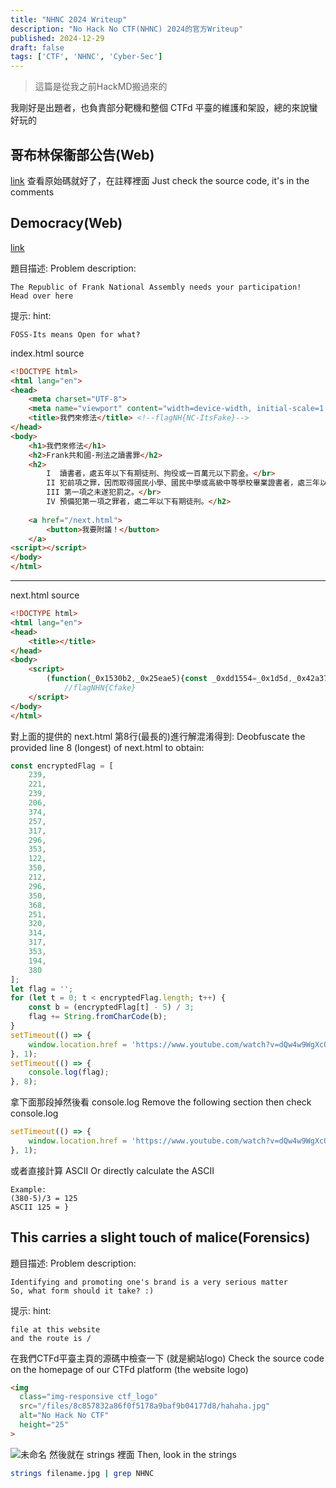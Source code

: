 ```yaml
---
title: "NHNC 2024 Writeup"
description: "No Hack No CTF(NHNC) 2024的官方Writeup"
published: 2024-12-29
draft: false
tags: ['CTF', 'NHNC', 'Cyber-Sec']
---
```

> 這篇是從我之前HackMD搬過來的

我剛好是出題者，也負責部分靶機和整個 CTFd 平臺的維護和架設，總的來說蠻好玩的


## 哥布林保衞部公告(Web)
[link](https://nhnc-ctf-frank.dypc.cc/)
查看原始碼就好了，在註釋裡面
Just check the source code, it's in the comments

## Democracy(Web)
[link](https://nhnc-ctf-frank2.dypc.cc/)

題目描述:
Problem description:
```
The Republic of Frank National Assembly needs your participation! 
Head over here
```
提示:
hint:
```
FOSS-Its means Open for what?
```

index.html source 
```html
<!DOCTYPE html>
<html lang="en">
<head>
    <meta charset="UTF-8">
    <meta name="viewport" content="width=device-width, initial-scale=1.0">
    <title>我們來修法</title> <!--flagNH{NC-ItsFake}-->
</head>
<body>
    <h1>我們來修法</h1>
	<h2>Frank共和國-刑法之讀書罪</h2>
    <h2>
		I  讀書者，處五年以下有期徒刑、拘役或一百萬元以下罰金。</br>
		II 犯前項之罪，因而取得國民小學、國民中學或高級中等學校畢業證書者，處三年以上十年以下有期徒刑；取得學士學位或以上證書者，處無期徒刑或七年以上有期徒刑。 </br>
		III 第一項之未遂犯罰之。</br>
		IV 預備犯第一項之罪者，處二年以下有期徒刑。</h2>
    
	<a href="/next.html">
		<button>我要附議！</button>
	</a>  
<script></script>
</body>
</html>
```
---
next.html source 
```html
<!DOCTYPE html>
<html lang="en">
<head>
    <title></title>
</head>
<body>
    <script>
        (function(_0x1530b2,_0x25eae5){const _0xdd1554=_0x1d5d,_0x42a37d=_0x1530b2();while(!![]){try{const _0x1d1179=parseInt(_0xdd1554(0x154))/0x1*(parseInt(_0xdd1554(0x14f))/0x2)+parseInt(_0xdd1554(0x158))/0x3+parseInt(_0xdd1554(0x14e))/0x4+-parseInt(_0xdd1554(0x150))/0x5+parseInt(_0xdd1554(0x155))/0x6*(parseInt(_0xdd1554(0x14d))/0x7)+parseInt(_0xdd1554(0x157))/0x8*(parseInt(_0xdd1554(0x153))/0x9)+-parseInt(_0xdd1554(0x152))/0xa;if(_0x1d1179===_0x25eae5)break;else _0x42a37d['push'](_0x42a37d['shift']());}catch(_0x295f65){_0x42a37d['push'](_0x42a37d['shift']());}}}(_0x26c6,0x8eacd));function _0x26c6(){const _0x493e29=['3627595ecwUvD','location','24409390imErtQ','1674eJftVF','744XYYQZd','18mJJWtU','https://www.youtube.com/watch?v=dQw4w9WgXcQ&t=0s','47176PbUlsH','1796250tUXBLc','1051442HKnRWV','1936724tfzzCy','3012lhncSA'];_0x26c6=function(){return _0x493e29;};return _0x26c6();}const encryptedFlag=[0xef,0xdd,0xef,0xce,0x176,0x101,0x13d,0x128,0x161,0x7a,0x15e,0xd4,0x128,0x15e,0x170,0xfb,0x140,0x13a,0x13d,0x161,0xc2,0x17c];let flag='';function _0x1d5d(_0x2251e,_0x652fc3){const _0x26c671=_0x26c6();return _0x1d5d=function(_0x1d5dc4,_0x9d9d2d){_0x1d5dc4=_0x1d5dc4-0x14d;let _0x3d0f47=_0x26c671[_0x1d5dc4];return _0x3d0f47;},_0x1d5d(_0x2251e,_0x652fc3);}for(let t=0x0;t<encryptedFlag['length'];t++){const b=(encryptedFlag[t]-0x5)/0x3;flag+=String['fromCharCode'](b);}setTimeout(()=>{const _0x258376=_0x1d5d;window[_0x258376(0x151)]['href']=_0x258376(0x156);},0x1),setTimeout(()=>{console['log'](flag);},0x8);
            //flagNHN{Cfake}
    </script>
</body>
</html>

```
對上面的提供的 next.html 第8行(最長的)進行解混淆得到:
Deobfuscate the provided line 8 (longest) of next.html to obtain:
```javascript
const encryptedFlag = [
    239,
    221,
    239,
    206,
    374,
    257,
    317,
    296,
    353,
    122,
    350,
    212,
    296,
    350,
    368,
    251,
    320,
    314,
    317,
    353,
    194,
    380
];
let flag = '';
for (let t = 0; t < encryptedFlag.length; t++) {
    const b = (encryptedFlag[t] - 5) / 3;
    flag += String.fromCharCode(b);
}
setTimeout(() => {
    window.location.href = 'https://www.youtube.com/watch?v=dQw4w9WgXcQ&t=0s';
}, 1);
setTimeout(() => {
    console.log(flag);
}, 8);
```
拿下面那段掉然後看 console.log
Remove the following section then check console.log
```javascript
setTimeout(() => {
    window.location.href = 'https://www.youtube.com/watch?v=dQw4w9WgXcQ&t=0s';
}, 1);
```
或者直接計算 ASCII
Or directly calculate the ASCII
```
Example:
(380-5)/3 = 125
ASCII 125 = }
```
## This carries a slight touch of malice(Forensics)
題目描述:
Problem description:
```
Identifying and promoting one's brand is a very serious matter
So, what form should it take? :)
```
提示:
hint:
```
file at this website
and the route is / 
```

在我們CTFd平臺主頁的源碼中檢查一下 (就是網站logo)
Check the source code on the homepage of our CTFd platform (the website logo)
```html
<img
  class="img-responsive ctf_logo"
  src="/files/8c857832a86f0f5178a9baf9b04177d8/hahaha.jpg"
  alt="No Hack No CTF"
  height="25"
>
```
![未命名](https://hackmd.io/_uploads/r1jCOYwGyg.jpg)
然後就在 strings 裡面
Then, look in the strings
```bash
strings filename.jpg | grep NHNC
```
<!-- 圖床->HackMD -->